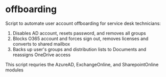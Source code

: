 # offboarding
Script to automate user account offboarding for service desk technicians:
   1. Disables AD account, resets password, and removes all groups
   2. Blocks O365 account and forces sign out, removes licenses and converts to shared mailbox
   3. Backs up user's groups and distribution lists to Documents and reassigns OneDrive access

This script requries the AzureAD, ExchangeOnline, and SharepointOnline modules